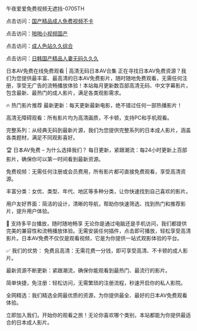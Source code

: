 
午夜爱爱免费视频无遮挡-0705TH

点击访问：<a href="https://tfda.pages.dev/">国产精品成人免费视频不卡</a>

点击访问：<a href="https://cfad.pages.dev/">啪啪小视频国产</a>

点击访问：<a href="https://gfd-5xg.pages.dev/">成人色站久久综合</a>

点击访问：<a href="https://bered.pages.dev/">日韩国产精品人妻无码久久久</a>


日本AV免费在线免费观看 | 高清无码日本AV合集
正在寻找日本AV免费资源？我们为您提供最丰富、最高清的日本AV免费影片，随时随地免费观看，无需任何注册，享受无广告的流畅播放体验！本站每月更新数百部高清无码、中文字幕影片，包含最新、最热门的成人影片，满足各类观影需求。

🔥 热门影片推荐
最新更新：每天更新最新电影，绝不错过任何一部热播影片！

高清无障碍观看：所有影片均为高清画质，不卡顿，支持PC和手机观看。

完整系列：从经典无码到最新片源，我们为您提供完整系列的日本成人影片，涵盖各类题材，满足不同观影喜好。

🏆 日本AV免费 – 为什么选择我们？
每日更新，紧跟潮流：每24小时更新上百部影片，确保你可以第一时间看到最新资源。

免费视频：无需任何注册或会员费用，所有影片都可直接免费观看，享受高清资源。

丰富分类：女优、类型、年代、地区等多种分类，让你快速找到自己喜欢的影片。

用户友好界面：简洁的设计，清晰的导航，帮助你快速筛选、找到热门和推荐影片，提升用户体验。

📱 支持多平台播放，随时随地畅享
无论你是通过电脑还是手机访问，我们都提供完美的兼容性和流畅播放体验。无需安装任何插件，点击即可播放，轻松享受高清影片。日本AV免费不仅仅是观看视频，它是为你提供一站式观影体验的平台。

✅ 我们的优势：
免费且高清：无需花费一分钱，即可享受高清、不卡顿的成人影片。

最新资源不断更新：紧跟潮流，确保你能观看到最热门、最流行的影片。

简单快捷，免注册：轻松访问，无需繁琐的注册流程，秒速开启你的私人影院。

全网精选：我们精选全网最优质的资源，为你提供最全、最好的日本AV免费观看体验。

立即加入我们，开始你的观看之旅！无论你喜欢哪个类别，本站都能为你提供最适合的日本成人影片。







<span style="display:none;">[Canonical link]( https://github.com/fm5214554/46565 ）</span>
